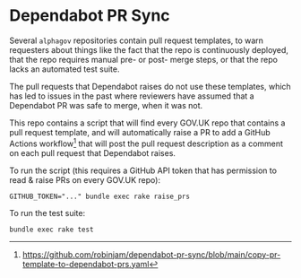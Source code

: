 # Dependabot PR Sync

Several `alphagov` repositories contain pull request templates, to warn requesters about things like the fact that the repo is continuously deployed, that the repo requires manual pre- or post- merge steps, or that the repo lacks an automated test suite.

The pull requests that Dependabot raises do not use these templates, which has led to issues in the past where reviewers have assumed that a Dependabot PR was safe to merge, when it was not.

This repo contains a script that will find every GOV.UK repo that contains a pull request template, and will automatically raise a PR to add a GitHub Actions workflow[^workflow] that will post the pull request description as a comment on each pull request that Dependabot raises.

To run the script (this requires a GitHub API token that has permission to read & raise PRs on every GOV.UK repo):

`GITHUB_TOKEN="..." bundle exec rake raise_prs`

To run the test suite:

`bundle exec rake test`

[^workflow]: https://github.com/robinjam/dependabot-pr-sync/blob/main/copy-pr-template-to-dependabot-prs.yaml
